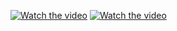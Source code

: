 [![Watch the video](https://img.youtube.com/vi/rFzUK1ZUzKc/0.jpg)](https://youtu.be/rFzUK1ZUzKc?si=el5VhLkty5aLSiZO)
[![Watch the video](https://img.youtube.com/vi/RWyIhFHNlG8/0.jpg)](https://youtu.be/RWyIhFHNlG8?si=_79e8Mu-Ttdsrqw_)


